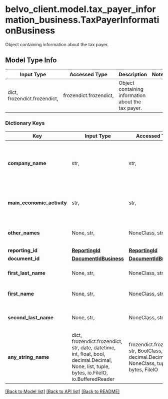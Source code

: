 # belvo_client.model.tax_payer_information_business.TaxPayerInformationBusiness

Object containing information about the tax payer.

## Model Type Info
Input Type | Accessed Type | Description | Notes
------------ | ------------- | ------------- | -------------
dict, frozendict.frozendict,  | frozendict.frozendict,  | Object containing information about the tax payer. | 

### Dictionary Keys
Key | Input Type | Accessed Type | Description | Notes
------------ | ------------- | ------------- | ------------- | -------------
**company_name** | str,  | str,  | The name of the company, as registered at the institution. | 
**main_economic_activity** | str,  | str,  | The main economic activity the tax payer is involved in. | 
**other_names** | None, str,  | NoneClass, str,  | Additional names of the tax payer. | 
**reporting_id** | [**ReportingId**](ReportingId.md) | [**ReportingId**](ReportingId.md) |  | 
**document_id** | [**DocumentIdBusiness**](DocumentIdBusiness.md) | [**DocumentIdBusiness**](DocumentIdBusiness.md) |  | 
**first_last_name** | None, str,  | NoneClass, str,  | The tax payer&#x27;s first last name. | 
**first_name** | None, str,  | NoneClass, str,  | The tax payer&#x27;s first name. | 
**second_last_name** | None, str,  | NoneClass, str,  | The tax payer&#x27;s second last name. | 
**any_string_name** | dict, frozendict.frozendict, str, date, datetime, int, float, bool, decimal.Decimal, None, list, tuple, bytes, io.FileIO, io.BufferedReader | frozendict.frozendict, str, BoolClass, decimal.Decimal, NoneClass, tuple, bytes, FileIO | any string name can be used but the value must be the correct type | [optional]

[[Back to Model list]](../../README.md#documentation-for-models) [[Back to API list]](../../README.md#documentation-for-api-endpoints) [[Back to README]](../../README.md)

